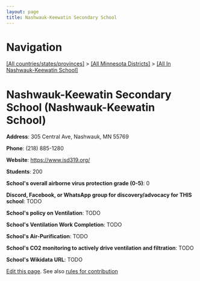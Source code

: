 ```yaml
---
layout: page
title: Nashwauk-Keewatin Secondary School
---
```

# Navigation

[[All countries/states/provinces]](../../..) > [[All Minnesota Districts]](../..) > [[All In Nashwauk-Keewatin School]](..)

# Nashwauk-Keewatin Secondary School (Nashwauk-Keewatin School)

**Address**: 305 Central Ave, Nashwauk, MN 55769

**Phone**: (218) 885-1280

**Website**: <https://www.isd319.org/>

**Students**: 200

**School's overall airborne virus protection grade (0-5)**: 0

**Discord, Facebook, or WhatsApp group for discovery/advocacy for THIS school**: TODO

**School's policy on Ventilation**: TODO

**School's Ventilation Work Completion**: TODO

**School's Air-Purification**: TODO

**School's CO2 monitoring to actively drive ventilation and filtration**: TODO

**School's Wikidata URL**: TODO


[Edit this page](https://github.com/ventilate-schools/MN/edit/main/./Nashwauk-Keewatin_School/Nashwauk-Keewatin_Secondary_School.md). See also [rules for contribution](../../../contribution-rules/)
